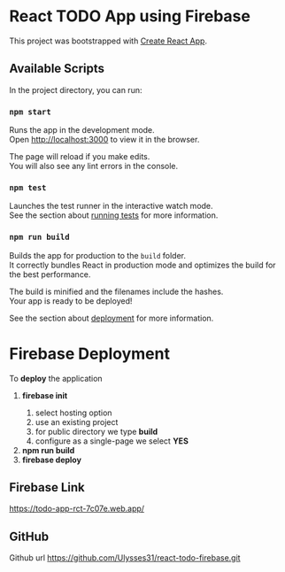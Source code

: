 # React TODO App using Firebase

This project was bootstrapped with [Create React App](https://github.com/facebook/create-react-app).

## Available Scripts

In the project directory, you can run:

### **`npm start`**

Runs the app in the development mode.\
Open [http://localhost:3000](http://localhost:3000) to view it in the browser.

The page will reload if you make edits.\
You will also see any lint errors in the console.

### **`npm test`**

Launches the test runner in the interactive watch mode.\
See the section about [running tests](https://facebook.github.io/create-react-app/docs/running-tests) for more information.

### **`npm run build`**

Builds the app for production to the `build` folder.\
It correctly bundles React in production mode and optimizes the build for the best performance.

The build is minified and the filenames include the hashes.\
Your app is ready to be deployed!

See the section about [deployment](https://facebook.github.io/create-react-app/docs/deployment) for more information.

# Firebase Deployment

To **deploy** the application

<ol>
<li><b>firebase init</b></li>
  <ol>
   <li>select hosting option</li>
   <li>use an existing project</li>
   <li>for public directory we type <b>build</b></li>
   <li>configure as a single-page we select <b>YES</b></li>
  </ol>
<li><b>npm run build</b></li>
<li><b>firebase deploy</b></li>
</ol>

## Firebase Link

https://todo-app-rct-7c07e.web.app/

## GitHub

Github url https://github.com/Ulysses31/react-todo-firebase.git

